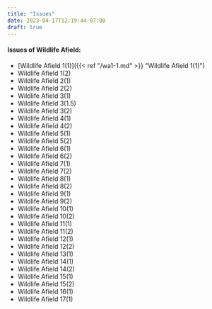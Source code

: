 ```yaml
---
title: "Issues"
date: 2023-04-17T12:19:44-07:00
draft: true
---
```


#### Issues of Wildlife Afield:
* [Wildlife Afield 1(1)]({{< ref "/wa1-1.md" >}} "Wildlife Afield 1(1)")
* Wildlife Afield 1(2)
* Wildlife Afield 2(1)
* Wildlife Afield 2(2)
* Wildlife Afield 3(1)
* Wildlife Afield 3(1.5)
* Wildlife Afield 3(2)
* Wildlife Afield 4(1)
* Wildlife Afield 4(2)
* Wildlife Afield 5(1)
* Wildlife Afield 5(2)
* Wildlife Afield 6(1)
* Wildlife Afield 6(2)
* Wildlife Afield 7(1)
* Wildlife Afield 7(2)
* Wildlife Afield 8(1)
* Wildlife Afield 8(2)
* Wildlife Afield 9(1)
* Wildlife Afield 9(2)
* Wildlife Afield 10(1)
* Wildlife Afield 10(2)
* Wildlife Afield 11(1)
* Wildlife Afield 11(2)
* Wildlife Afield 12(1)
* Wildlife Afield 12(2)
* Wildlife Afield 13(1)
* Wildlife Afield 14(1)
* Wildlife Afield 14(2)
* Wildlife Afield 15(1)
* Wildlife Afield 15(2)
* Wildlife Afield 16(1)
* Wildlife Afield 17(1)



